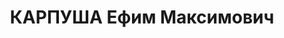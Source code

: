 ---
title: КАРПУША Ефим Максимович
description: "1887 р. н., Полтавська обл., с. Березова Лука Гадяцького р-ну, українець,\
  \ член ВКП(б), освіта початкова, Сумська обл., м. Білопілля Білопільського р-ну,\
  \ голова районного виконкому \n  Арешт 8.10.1937. Військовою колегією Верховного\
  \ Суду СРСР 31.12.1937 за ст.ст. 54-7, 54-8, 54-11 КК УСРР засуджений до ВМП. Розстріляний\
  \ 31.12.1937 у м. Харків \n  Реабілітований 11.03.1958 Верховним Судом СРСР."
---